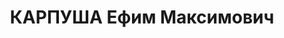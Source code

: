 ---
title: КАРПУША Ефим Максимович
description: "1887 р. н., Полтавська обл., с. Березова Лука Гадяцького р-ну, українець,\
  \ член ВКП(б), освіта початкова, Сумська обл., м. Білопілля Білопільського р-ну,\
  \ голова районного виконкому \n  Арешт 8.10.1937. Військовою колегією Верховного\
  \ Суду СРСР 31.12.1937 за ст.ст. 54-7, 54-8, 54-11 КК УСРР засуджений до ВМП. Розстріляний\
  \ 31.12.1937 у м. Харків \n  Реабілітований 11.03.1958 Верховним Судом СРСР."
---